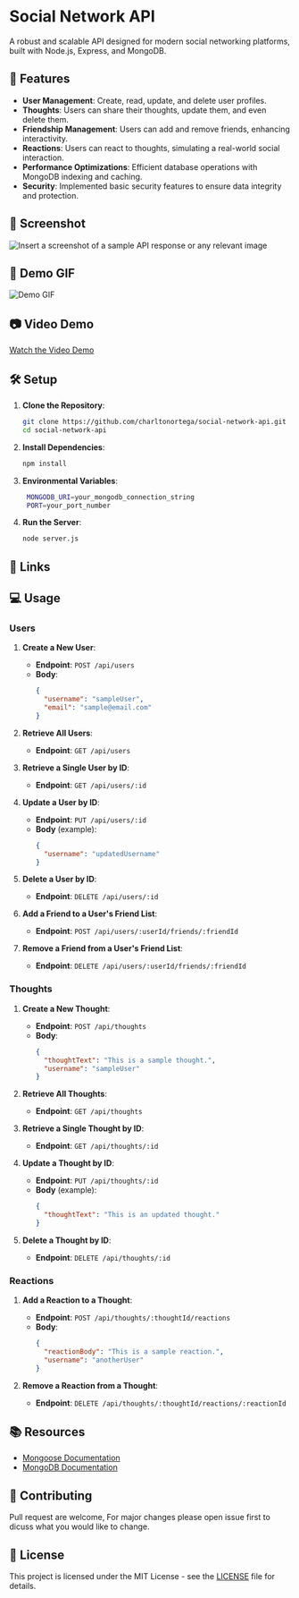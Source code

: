 # Social Network API

A robust and scalable API designed for modern social networking platforms, built with Node.js, Express, and MongoDB.

## 🌟 Features

- **User Management**: Create, read, update, and delete user profiles.
- **Thoughts**: Users can share their thoughts, update them, and even delete them.
- **Friendship Management**: Users can add and remove friends, enhancing interactivity.
- **Reactions**: Users can react to thoughts, simulating a real-world social interaction.
- **Performance Optimizations**: Efficient database operations with MongoDB indexing and caching.
- **Security**: Implemented basic security features to ensure data integrity and protection.

## 📸 Screenshot

![Insert a screenshot of a sample API response or any relevant image](URL_TO_YOUR_IMAGE)

## 🚀 Demo GIF

![Demo GIF](URL_TO_YOUR_GIF)

## 📷 Video Demo

[Watch the Video Demo](URL_TO_YOUR_VIDEO)

## 🛠 Setup

1. **Clone the Repository**:
   ```bash
   git clone https://github.com/charltonortega/social-network-api.git
   cd social-network-api
   ``````

2. **Install Dependencies**:
   ```bash
   npm install
   ```
3. **Environmental Variables**:
   ```bash
    MONGODB_URI=your_mongodb_connection_string
    PORT=your_port_number
   ```
4. **Run the Server**:
   ```bash
   node server.js
   ```
## 🔗 Links

## 💻 Usage

### **Users**

1. **Create a New User**:
   - **Endpoint**: `POST /api/users`
   - **Body**:
     ```json
     {
       "username": "sampleUser",
       "email": "sample@email.com"
     }
     ```

2. **Retrieve All Users**:
   - **Endpoint**: `GET /api/users`

3. **Retrieve a Single User by ID**:
   - **Endpoint**: `GET /api/users/:id`

4. **Update a User by ID**:
   - **Endpoint**: `PUT /api/users/:id`
   - **Body** (example):
     ```json
     {
       "username": "updatedUsername"
     }
     ```

5. **Delete a User by ID**:
   - **Endpoint**: `DELETE /api/users/:id`

6. **Add a Friend to a User's Friend List**:
   - **Endpoint**: `POST /api/users/:userId/friends/:friendId`

7. **Remove a Friend from a User's Friend List**:
   - **Endpoint**: `DELETE /api/users/:userId/friends/:friendId`

### **Thoughts**

1. **Create a New Thought**:
   - **Endpoint**: `POST /api/thoughts`
   - **Body**:
     ```json
     {
       "thoughtText": "This is a sample thought.",
       "username": "sampleUser"
     }
     ```

2. **Retrieve All Thoughts**:
   - **Endpoint**: `GET /api/thoughts`

3. **Retrieve a Single Thought by ID**:
   - **Endpoint**: `GET /api/thoughts/:id`

4. **Update a Thought by ID**:
   - **Endpoint**: `PUT /api/thoughts/:id`
   - **Body** (example):
     ```json
     {
       "thoughtText": "This is an updated thought."
     }
     ```

5. **Delete a Thought by ID**:
   - **Endpoint**: `DELETE /api/thoughts/:id`

### **Reactions**

1. **Add a Reaction to a Thought**:
   - **Endpoint**: `POST /api/thoughts/:thoughtId/reactions`
   - **Body**:
     ```json
     {
       "reactionBody": "This is a sample reaction.",
       "username": "anotherUser"
     }
     ```

2. **Remove a Reaction from a Thought**:
   - **Endpoint**: `DELETE /api/thoughts/:thoughtId/reactions/:reactionId`

## 📚 Resources

- [Mongoose Documentation](https://mongoosejs.com/docs/)
- [MongoDB Documentation](https://www.mongodb.com/docs/manual/)

## 🤝 Contributing
Pull request are welcome, For major changes please open issue first to dicuss what you would like to change.

## 📝 License
This project is licensed under the MIT License - see the [LICENSE](LICENSE) file for details.
